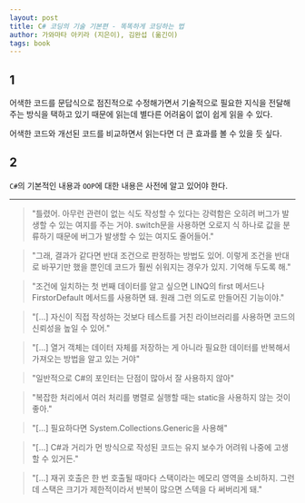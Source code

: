 ```yaml
---
layout: post
title: C# 코딩의 기술 기본편 - 똑똑하게 코딩하는 법
author: 가와마타 아키라 (지은이), 김완섭 (옮긴이)
tags: book
---
```


## 1
어색한 코드를 문답식으로 점진적으로 수정해가면서 기술적으로 필요한 지식을 전달해주는 방식을 택하고 있기 때문에 읽는데 별다른 어려움이 없이 쉽게 읽을 수 있다.

어색한 코드와 개선된 코드를 비교하면서 읽는다면 더 큰 효과를 볼 수 있을 듯 싶다.

## 2
`C#`의 기본적인 내용과 `OOP`에 대한 내용은 사전에 알고 있어야 한다.

--------

> "틀렸어. 아무런 관련이 없는 식도 작성할 수 있다는 강력함은 오히려 버그가 발생할 수 있는 여지를 주는 거야. switch문을 사용하면 오로지 식 하나로 값을 분류하기 때문에 버그가 발생할 수 있는 여지도 줄어들어."

> "그래, 결과가 같다면 반대 조건으로 판정하는 방법도 있어. 이렇게 조건을 반대로 바꾸기만 했을 뿐인데 코드가 훨씬 쉬워지는 경우가 있지. 기억해 두도록 해."

> "조건에 일치하는 첫 번째 데이터를 알고 싶으면 LINQ의 first 메서드나 FirstorDefault 메서드를 사용하면 돼. 원래 그런 의도로 만들어진 기능이야."

> "[...] 자신이 직접 작성하는 것보다 테스트를 거친 라이브러리를 사용하면 코드의 신뢰성을 높일 수 있어."

> "[...] 열거 객체는 데이터 자체를 저장하는 게 아니라 필요한 데이터를 반복해서 가져오는 방법을 알고 있는 거야"

> "일반적으로 C#의 포인터는 단점이 많아서 잘 사용하지 않아"

> "복잡한 처리에서 여러 처리를 병렬로 실행할 때는 static을 사용하지 않는 것이 좋아."

> "[...] 필요하다면 System.Collections.Generic을 사용해"

> "[...] C#과 거리가 먼 방식으로 작성된 코드는 유지 보수가 어려워 나중에 고생할 수 있거든."

> "[...] 재귀 호출은 한 번 호출될 때마다 스택이라는 메모리 영역을 소비하지. 그런데 스택은 크기가 제한적이라서 반복이 많으면 스텍을 다 써버리게 돼."


